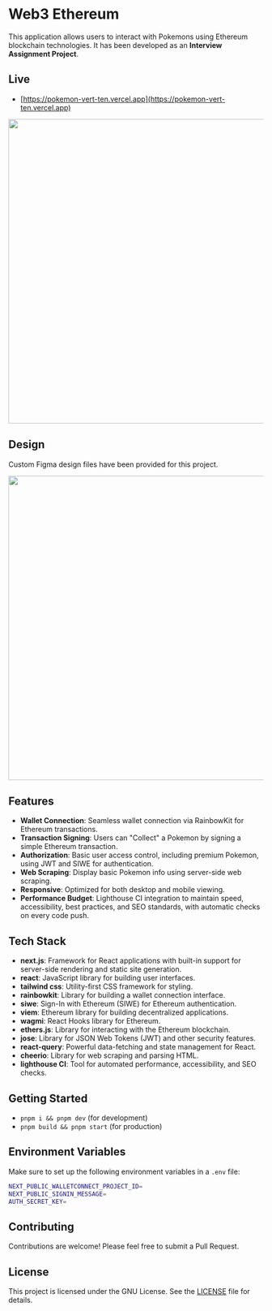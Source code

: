 # Web3 Ethereum

This application allows users to interact with Pokemons using Ethereum blockchain technologies. It has been developed as an **Interview Assignment Project**.

## Live

- [https://pokemon-vert-ten.vercel.app](https://pokemon-vert-ten.vercel.app)

<img width="600" src="https://github.com/user-attachments/assets/cd8492eb-e570-4d20-a820-82081ec2b917">

## Design

Custom Figma design files have been provided for this project.

<img width="600" src="https://github.com/user-attachments/assets/65ab28cb-0c62-4d96-849c-edb84106fd51">

## Features

- **Wallet Connection**: Seamless wallet connection via RainbowKit for Ethereum transactions.
- **Transaction Signing**: Users can "Collect" a Pokemon by signing a simple Ethereum transaction.
- **Authorization**: Basic user access control, including premium Pokemon, using JWT and SIWE for authentication.
- **Web Scraping**: Display basic Pokemon info using server-side web scraping.
- **Responsive**: Optimized for both desktop and mobile viewing.
- **Performance Budget**: Lighthouse CI integration to maintain speed, accessibility, best practices, and SEO standards, with automatic checks on every code push.

## Tech Stack

- **next.js**: Framework for React applications with built-in support for server-side rendering and static site generation.
- **react**: JavaScript library for building user interfaces.
- **tailwind css**: Utility-first CSS framework for styling.
- **rainbowkit**: Library for building a wallet connection interface.
- **siwe**: Sign-In with Ethereum (SIWE) for Ethereum authentication.
- **viem**: Ethereum library for building decentralized applications.
- **wagmi**: React Hooks library for Ethereum.
- **ethers.js**: Library for interacting with the Ethereum blockchain.
- **jose**: Library for JSON Web Tokens (JWT) and other security features.
- **react-query**: Powerful data-fetching and state management for React.
- **cheerio**: Library for web scraping and parsing HTML.
- **lighthouse CI**: Tool for automated performance, accessibility, and SEO checks.

## Getting Started

- `pnpm i && pnpm dev` (for development)
- `pnpm build && pnpm start` (for production)

## Environment Variables

Make sure to set up the following environment variables in a `.env` file:

```sh
NEXT_PUBLIC_WALLETCONNECT_PROJECT_ID=
NEXT_PUBLIC_SIGNIN_MESSAGE=
AUTH_SECRET_KEY=

```

## Contributing

Contributions are welcome! Please feel free to submit a Pull Request.

## License

This project is licensed under the GNU License. See the [LICENSE](LICENSE) file for details.
